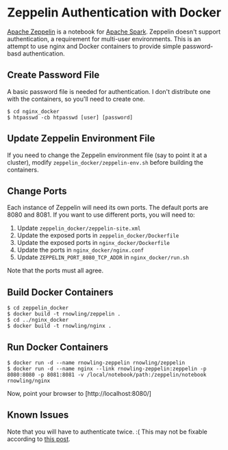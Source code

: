 Zeppelin Authentication with Docker
===================================

[Apache Zeppelin](https://zeppelin.incubator.apache.org/) is a notebook for [Apache Spark](http://spark.apache.org/).  Zeppelin doesn't support authentication, a requirement for multi-user environments.  This is an attempt to use nginx and Docker containers to provide simple password-basd authentication.

Create Password File
--------------------
A basic password file is needed for authentication.  I don't distribute one with the containers, so you'll need to create one.

    $ cd nginx_docker
    $ htpasswd -cb htpasswd [user] [password]

Update Zeppelin Environment File
--------------------------------
If you need to change the Zeppelin environment file (say to point it at a cluster), modify `zeppelin_docker/zeppelin-env.sh` before building the containers.

Change Ports
------------
Each instance of Zeppelin will need its own ports.  The default ports are 8080 and 8081.  If you want to use different ports, you will need to:

1. Update `zeppelin_docker/zeppelin-site.xml`
2. Update the exposed ports in `zeppelin_docker/Dockerfile`
3. Update the exposed ports in `nginx_docker/Dockerfile`
4. Update the ports in `nginx_docker/nginx.conf`
5. Update `ZEPPELIN_PORT_8080_TCP_ADDR` in `nginx_docker/run.sh`

Note that the ports must all agree.

Build Docker Containers
-----------------------

    $ cd zeppelin_docker
	$ docker build -t rnowling/zeppelin .
	$ cd ../nginx_docker
	$ docker build -t rnowling/nginx .

Run Docker Containers
---------------------

	$ docker run -d --name rnowling-zeppelin rnowling/zeppelin
	$ docker run -d --name nginx --link rnowling-zeppelin:zeppelin -p 8080:8080 -p 8081:8081 -v /local/notebook/path:/zeppelin/notebook rnowling/nginx

Now, point your browser to [http://localhost:8080/]

Known Issues
------------
Note that you will have to authenticate twice. :(  This may not be fixable according to [this post](http://serverfault.com/questions/558988/sharing-authentication-data-between-servers-in-nginx).
	


